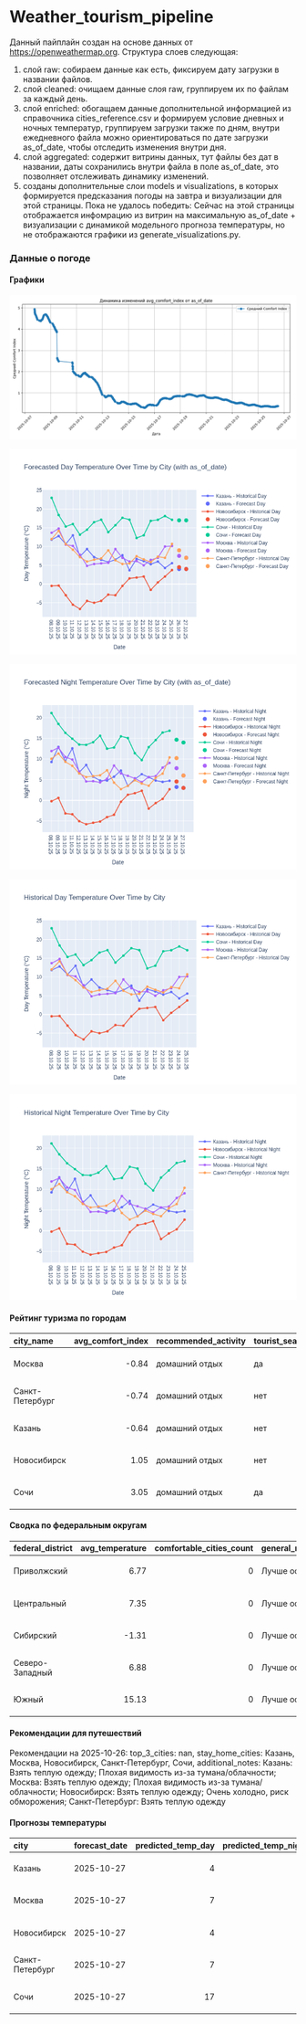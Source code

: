 # Weather_tourism_pipeline
Данный пайплайн создан на основе данных от https://openweathermap.org.
Структура слоев следующая:
  1) слой raw: 
  собираем данные как есть, фиксируем дату загрузки в названии файлов.
  2) слой cleaned:
  очищаем данные слоя raw, группируем их по файлам за каждый день.
  3) слой enriched:
  обогащаем данные дополнительной информацией из справочника cities_reference.csv и формируем условие дневных и ночных температур,
  группируем загрузки также по дням, внутри ежедневного файла можно ориентироваться по дате загрузки as_of_date, чтобы отследить изменения внутри дня.
  4) слой aggregated:
   содержит витрины данных, тут файлы без дат в названии, даты сохранились внутри файла в поле as_of_date, это позволняет отслеживать динамику изменений.
  6) созданы дополнительные слои models и visualizations, в которых формируется предсказания погоды на завтра и визуализации для этой страницы.
  Пока не удалось победить: Сейчас на этой страницы отображается инфомрацию из витрин на максимальную as_of_date + визуализации с динамикой модельного прогноза температуры, 
  но не отображаются графики из generate_visualizations.py.
<!-- WEATHER DATA START -->
### Данные о погоде

#### Графики
![Comfort Index Trend](data/visualizations/comfort_index_trend.png)

![Forecasted Day Temperature](data/visualizations/forecasted_day_temperature.png)

![Forecasted Night Temperature](data/visualizations/forecasted_night_temperature.png)

![Historical Day Temperature](data/visualizations/historical_day_temperature.png)

![Historical Night Temperature](data/visualizations/historical_night_temperature.png)

#### Рейтинг туризма по городам
| city_name       |   avg_comfort_index | recommended_activity   | tourist_season_match   | tourism_season   | tour_recommendation       | as_of_date          |
|:----------------|--------------------:|:-----------------------|:-----------------------|:-----------------|:--------------------------|:--------------------|
| Москва          |               -0.84 | домашний отдых         | да                     | Круглогодично    | домашний отдых в сезон    | 2025-10-26 12:43:00 |
| Санкт-Петербург |               -0.74 | домашний отдых         | нет                    | Май-Сентябрь     | домашний отдых вне сезона | 2025-10-26 12:43:00 |
| Казань          |               -0.64 | домашний отдых         | нет                    | Май-Сентябрь     | домашний отдых вне сезона | 2025-10-26 12:43:00 |
| Новосибирск     |                1.05 | домашний отдых         | нет                    | Июнь-Август      | домашний отдых вне сезона | 2025-10-26 12:43:00 |
| Сочи            |                3.05 | домашний отдых         | да                     | Май-Октябрь      | домашний отдых в сезон    | 2025-10-26 12:43:00 |

#### Сводка по федеральным округам
| federal_district   |   avg_temperature |   comfortable_cities_count | general_recommendation   | as_of_date          |
|:-------------------|------------------:|---------------------------:|:-------------------------|:--------------------|
| Приволжский        |              6.77 |                          0 | Лучше остаться дома      | 2025-10-26 12:43:00 |
| Центральный        |              7.35 |                          0 | Лучше остаться дома      | 2025-10-26 12:43:00 |
| Сибирский          |             -1.31 |                          0 | Лучше остаться дома      | 2025-10-26 12:43:00 |
| Северо-Западный    |              6.88 |                          0 | Лучше остаться дома      | 2025-10-26 12:43:00 |
| Южный              |             15.13 |                          0 | Лучше остаться дома      | 2025-10-26 12:43:00 |

#### Рекомендации для путешествий
Рекомендации на 2025-10-26: top_3_cities: nan, stay_home_cities: Казань, Москва, Новосибирск, Санкт-Петербург, Сочи, additional_notes: Казань: Взять теплую одежду; Плохая видимость из-за тумана/облачности; Москва: Взять теплую одежду; Плохая видимость из-за тумана/облачности; Новосибирск: Взять теплую одежду; Очень холодно, риск обморожения; Санкт-Петербург: Взять теплую одежду

#### Прогнозы температуры
| city            | forecast_date   |   predicted_temp_day |   predicted_temp_night | model_type       | as_of_date          |
|:----------------|:----------------|---------------------:|-----------------------:|:-----------------|:--------------------|
| Казань          | 2025-10-27      |                    4 |                      3 | LinearRegression | 2025-10-26 12:43:14 |
| Москва          | 2025-10-27      |                    7 |                      6 | LinearRegression | 2025-10-26 12:43:14 |
| Новосибирск     | 2025-10-27      |                    4 |                      3 | LinearRegression | 2025-10-26 12:43:14 |
| Санкт-Петербург | 2025-10-27      |                    7 |                      6 | LinearRegression | 2025-10-26 12:43:14 |
| Сочи            | 2025-10-27      |                   17 |                     14 | LinearRegression | 2025-10-26 12:43:14 |


<!-- WEATHER DATA END -->
